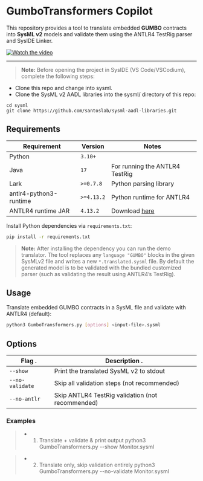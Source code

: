 # GumboTransformers Copilot

This repository provides a tool to translate embedded **GUMBO** contracts into **SysML v2** models and validate them using the ANTLR4 TestRig parser and SysIDE Linker.

[![Watch the video](https://img.youtube.com/vi/_c0D2oJS-ME/0.jpg)](https://youtu.be/_c0D2oJS-ME)

---
> **Note:** 
Before opening the project in SysIDE (VS Code/VSCodium), complete the following steps:

- Clone this repo and change into sysml. 
- Clone the SysML v2 AADL libraries into the sysml/ directory of this repo:

```
cd sysml
git clone https://github.com/santoslab/sysml-aadl-libraries.git
```
 
## Requirements

| Requirement                 | Version    | Notes                                   |
|-----------------------------|------------|-----------------------------------------|
| Python                      | `3.10+`    |                                         |
| Java                        | `17`       | For running the ANTLR4 TestRig          |
| Lark                        | `>=0.7.8`  | Python parsing library                  |
| antlr4-python3-runtime      | `>=4.13.2` | Python runtime for ANTLR4               |
| ANTLR4 runtime JAR          | `4.13.2`   | Download [here](https://www.antlr.org/download.html) |

Install Python dependencies via `requirements.txt`:

```bash
pip install -r requirements.txt
```

> **Note:** After installing the dependency you can run the demo translator.  The tool
replaces any `language "GUMBO"` blocks in the given SysMLv2 file and writes a new
`*.translated.sysml` file.  By default the generated model is to be validated with the
bundled customized parser (such as validating the result using ANTLR4’s TestRig).

## Usage

Translate embedded GUMBO contracts in a SysML file and validate with ANTLR4 (default):
```bash
python3 GumboTransformers.py [options] <input-file>.sysml
```
## Options

 Flag           . | Description                          .               |
|-----------------|------------------------------------------------------|
| `--show`        | Print the translated SysML v2 to stdout              |
| `--no-validate` | Skip all validation steps (not recommended)          |
| `--no-antlr`    | Skip ANTLR4 TestRig validation (not recommended)     |


### Examples

> - 1) Translate + validate & print output
python3 GumboTransformers.py --show Monitor.sysml

> - 2) Translate only, skip validation entirely
python3 GumboTransformers.py --no-validate Monitor.sysml


